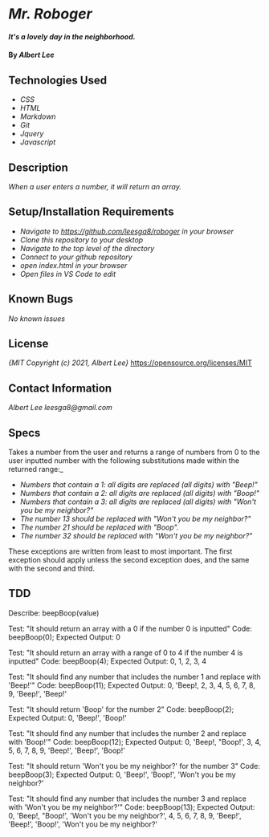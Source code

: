 # _Mr. Roboger_

#### _It's a lovely day in the neighborhood._

#### By _**Albert Lee**_
## Technologies Used

* _CSS_
* _HTML_
* _Markdown_
* _Git_
* _Jquery_
* _Javascript_

## Description

_When a user enters a number, it will return an array._

## Setup/Installation Requirements

* _Navigate to https://github.com/leesga8/roboger in your browser_
* _Clone this repository to your desktop_
* _Navigate to the top level of the directory_
* _Connect to your github repository_
* _open index.html in your browser_
* _Open files in VS Code to edit_

## Known Bugs

_No known issues_

## License

_{MIT Copyright (c) 2021, Albert Lee}_
https://opensource.org/licenses/MIT
## Contact Information

_Albert Lee leesga8@gmail.com_

## Specs

Takes a number from the user and returns a range of numbers from 0 to the user inputted number with the following substitutions made within the returned range:_
* _Numbers that contain a 1: all digits are replaced (all digits) with "Beep!"_
* _Numbers that contain a 2: all digits are replaced (all digits) with "Boop!"_
* _Numbers that contain a 3: all digits are replaced (all digits) with "Won't you be my neighbor?"_
* _The number 13 should be replaced with "Won't you be my neighbor?"_
* _The number 21 should be replaced with "Boop"._
* _The number 32 should be replaced with "Won't you be my neighbor?"_

These exceptions are written from least to most important. The first exception should apply unless the second exception does, and the same with the second and third.

## TDD

Describe: beepBoop(value)

Test: "It should return an array with a 0 if the number 0 is inputted"
Code: beepBoop(0);
Expected Output: 0

Test: "It should return an array with a range of 0 to 4 if the number 4 is inputted"
Code: beepBoop(4);
Expected Output: 0, 1, 2, 3, 4

Test: "It should find any number that includes the number 1 and replace with 'Beep!'"
Code: beepBoop(11);
Expected Output: 0, 'Beep!, 2, 3, 4, 5, 6, 7, 8, 9, 'Beep!', 'Beep!' 

Test: "It should return 'Boop' for the number 2"
Code: beepBoop(2);
Expected Output: 0, 'Beep!', 'Boop!'

Test: "It should find any number that includes the number 2 and replace with 'Boop!'"
Code: beepBoop(12);
Expected Output: 0, 'Beep!, "Boop!', 3, 4, 5, 6, 7, 8, 9, 'Beep!', 'Beep!', 'Boop!'

Test: "It should return 'Won't you be my neighbor?' for the number 3"
Code: beepBoop(3);
Expected Output: 0, 'Beep!', 'Boop!', 'Won't you be my neighbor?'

Test: "It should find any number that includes the number 3 and replace with 'Won't you be my neighbor?'"
Code: beepBoop(13);
Expected Output: 0, 'Beep!, "Boop!', 'Won't you be my neighbor?', 4, 5, 6, 7, 8, 9, 'Beep!', 'Beep!', 'Boop!', 'Won't you be my neighbor?'
